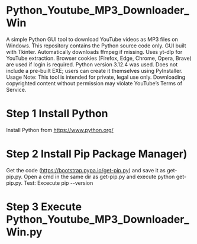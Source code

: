# Python_Youtube_MP3_Downloader_Win
A simple Python GUI tool to download YouTube videos as MP3 files on Windows. This repository contains the Python source code only.
GUI built with Tkinter.
Automatically downloads ffmpeg if missing.
Uses yt-dlp for YouTube extraction.
Browser cookies (Firefox, Edge, Chrome, Opera, Brave) are used if login is required.
Python version 3.12.4 was used. 
Does not include a pre-built EXE; users can create it themselves using PyInstaller.
Usage Note:
This tool is intended for private, legal use only. Downloading copyrighted content without permission may violate YouTube’s Terms of Service.
# Step 1 Install Python
Install Python from https://www.python.org/
# Step 2 Install Pip Package Manager)
Get the code (https://bootstrap.pypa.io/get-pip.py) and save it as get-pip.py.
Open a cmd in the same dir as get-pip.py and execute python get-pip.py.
Test: Excecute pip --version
# Step 3 Execute Python_Youtube_MP3_Downloader_Win.py 
